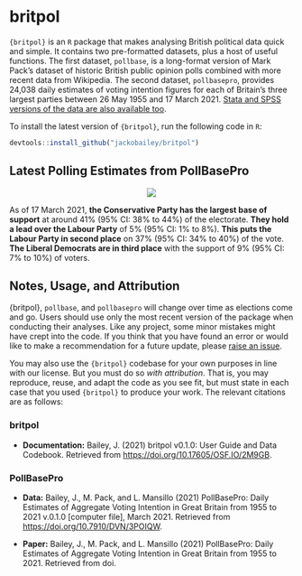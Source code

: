 
<!-- README.md is generated from README.Rmd. Please edit that file -->

# britpol

`{britpol}` is an `R` package that makes analysing British political
data quick and simple. It contains two pre-formatted datasets, plus a
host of useful functions. The first dataset, `pollbase`, is a
long-format version of Mark Pack’s dataset of historic British public
opinion polls combined with more recent data from Wikipedia. The second
dataset, `pollbasepro`, provides 24,038 daily estimates of voting
intention figures for each of Britain’s three largest parties between 26
May 1955 and 17 March 2021. [Stata and SPSS versions of the data are
also available
too](https://github.com/jackobailey/britpol/tree/master/download).

To install the latest version of `{britpol}`, run the following code in
`R`:

``` r
devtools::install_github("jackobailey/britpol")
```

## Latest Polling Estimates from PollBasePro

<center>
<img src="https://raw.githubusercontent.com/jackobailey/britpol/master/documentation/_assets/timeplot_gh.png">
</center>

As of 17 March 2021, **the Conservative Party has the largest base of
support** at around 41% (95% CI: 38% to 44%) of the electorate. **They
hold a lead over the Labour Party** of 5% (95% CI: 1% to 8%). **This
puts the Labour Party in second place** on 37% (95% CI: 34% to 40%) of
the vote. **The Liberal Democrats are in third place** with the support
of 9% (95% CI: 7% to 10%) of voters.

## Notes, Usage, and Attribution

{britpol}, `pollbase`, and `pollbasepro` will change over time as
elections come and go. Users should use only the most recent version of
the package when conducting their analyses. Like any project, some minor
mistakes might have crept into the code. If you think that you have
found an error or would like to make a recommendation for a future
update, please [raise an
issue](https://github.com/jackobailey/britpol/issues).

You may also use the `{britpol}` codebase for your own purposes in line
with our license. But you must do so *with attribution*. That is, you
may reproduce, reuse, and adapt the code as you see fit, but must state
in each case that you used `{britpol}` to produce your work. The
relevant citations are as follows:

### britpol

-   **Documentation:** Bailey, J. (2021) britpol v0.1.0: User Guide and
    Data Codebook. Retrieved from
    <https://doi.org/10.17605/OSF.IO/2M9GB>.

### PollBasePro

-   **Data:** Bailey, J., M. Pack, and L. Mansillo (2021) PollBasePro:
    Daily Estimates of Aggregate Voting Intention in Great Britain from
    1955 to 2021 v.0.1.0 \[computer file\], March 2021. Retrieved from
    <https://doi.org/10.7910/DVN/3POIQW>.

-   **Paper:** Bailey, J., M. Pack, and L. Mansillo (2021) PollBasePro:
    Daily Estimates of Aggregate Voting Intention in Great Britain from
    1955 to 2021. Retrieved from doi.
